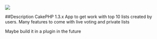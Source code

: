 [![](http://stillmaintained.com/primeminister/Top10.png)](http://stillmaintained.com/primeminister/Top10)

##Description
CakePHP 1.3.x
App to get work with top 10 lists created by users.
Many features to come with live voting and private lists

Maybe build it in a plugin in the future